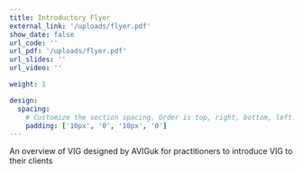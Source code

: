 ```yaml
---
title: Introductory Flyer
external_link: '/uploads/flyer.pdf'
show_date: false
url_code: ''
url_pdf: '/uploads/flyer.pdf'
url_slides: ''
url_video: ''

weight: 1

design:
  spacing:
    # Customize the section spacing. Order is top, right, bottom, left.
    padding: ['10px', '0', '10px', '0']
---
```


An overview of VIG designed by AVIGuk for practitioners to introduce VIG to their clients

<!--more-->